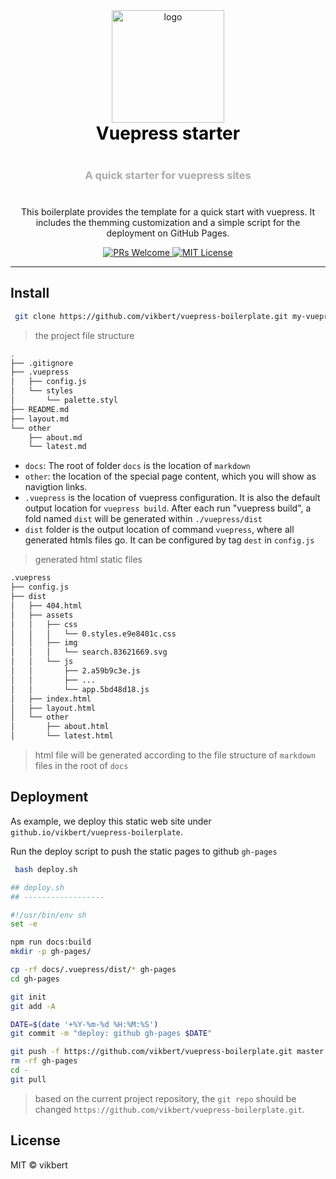<div align="center">
  <!-- Logo and title and sub-title -->
  <img src="https://vuepress.vuejs.org/hero.png" alt="logo" width="180"/>
  <h1 style="font-weight: bolder; color: black; margin-top: 0px">Vuepress starter</h1>
  <h3 style="color: darkgrey; margin: 40px 0"> 
    A quick starter for vuepress sites
  </h3>

  <!-- description of project -->
  <p>
    This boilerplate provides the template for a quick start with vuepress. It includes the themming customization and a simple script for the deployment on GitHub Pages.
  </p>

  <!-- github icons for PR and License -->
  <p>
    <a href="#">
      <img src="https://img.shields.io/badge/PRs-Welcome-brightgreen.svg?style=flat-square" alt="PRs Welcome">
    </a>
    <a href="#">
      <img src="https://img.shields.io/badge/License-MIT-brightgreen.svg?style=flat-square" alt="MIT License">
    </a>
  </p>
</div>

---

## Install

```bash
 git clone https://github.com/vikbert/vuepress-boilerplate.git my-vuepress
```

> the project file structure
```bash
.
├── .gitignore
├── .vuepress
│   ├── config.js
│   └── styles
│       └── palette.styl
├── README.md
├── layout.md
└── other
    ├── about.md
    └── latest.md
```
- `docs`: The root of folder `docs` is the location of `markdown`
- `other`: the location of the special page content, which you will show as navigtion links.
- `.vuepress` is the location of vuepress configuration. It is also the default output location for `vuepress build`. After each run "vuepress build", a fold named `dist` will be generated within `./vuepress/dist`
- `dist` folder is the output location of command `vuepress`, where all generated htmls files go. It can be configured by tag `dest` in `config.js`

> generated html static files
```bash
.vuepress
├── config.js
├── dist
│   ├── 404.html
│   ├── assets
│   │   ├── css
│   │   │   └── 0.styles.e9e8401c.css
│   │   ├── img
│   │   │   └── search.83621669.svg
│   │   └── js
│   │       ├── 2.a59b9c3e.js
│   │       ├── ...
│   │       └── app.5bd48d18.js
│   ├── index.html
│   ├── layout.html
│   └── other
│       ├── about.html
│       └── latest.html
```
> html file will be generated according to the file structure of `markdown` files in the root of `docs`

## Deployment
As example, we deploy this static web site under `github.io/vikbert/vuepress-boilerplate`.

Run the deploy script to push the static pages to github `gh-pages`
```bash
 bash deploy.sh 
```

```bash
## deploy.sh
## ------------------

#!/usr/bin/env sh
set -e

npm run docs:build
mkdir -p gh-pages/

cp -rf docs/.vuepress/dist/* gh-pages
cd gh-pages

git init
git add -A

DATE=$(date '+%Y-%m-%d %H:%M:%S')
git commit -m "deploy: github gh-pages $DATE"

git push -f https://github.com/vikbert/vuepress-boilerplate.git master:gh-pages
rm -rf gh-pages
cd -
git pull
```
> based on the current project repository, the `git repo` should be changed `https://github.com/vikbert/vuepress-boilerplate.git`.




## License

MIT © vikbert
